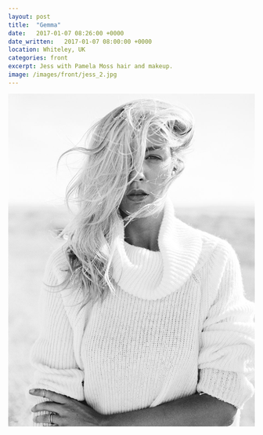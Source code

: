 ```yaml
---
layout: post
title:  "Gemma"
date:   2017-01-07 08:26:00 +0000
date_written:   2017-01-07 08:00:00 +0000
location: Whiteley, UK
categories: front
excerpt: Jess with Pamela Moss hair and makeup.
image: /images/front/jess_2.jpg
---
```

<img src="/images/front/jess_2.jpg"/>

